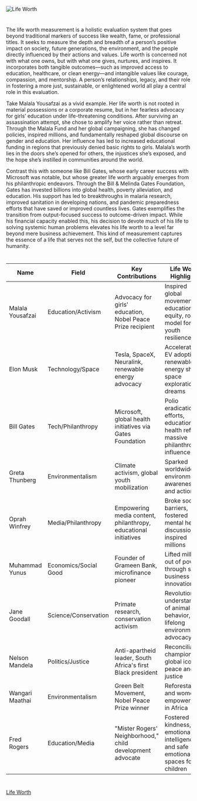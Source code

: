 ![Life Worth](https://github.com/user-attachments/assets/67d106e3-e7d5-4c57-8abe-16993db04f33)

#

The life worth measurement is a holistic evaluation system that goes beyond traditional markers of success like wealth, fame, or professional titles. It seeks to measure the depth and breadth of a person’s positive impact on society, future generations, the environment, and the people directly influenced by their actions and values. Life worth is concerned not with what one owns, but with what one gives, nurtures, and inspires. It incorporates both tangible outcomes—such as improved access to education, healthcare, or clean energy—and intangible values like courage, compassion, and mentorship. A person’s relationships, legacy, and their role in fostering a more just, sustainable, or enlightened world all play a central role in this evaluation.

Take Malala Yousafzai as a vivid example. Her life worth is not rooted in material possessions or a corporate resume, but in her fearless advocacy for girls’ education under life-threatening conditions. After surviving an assassination attempt, she chose to amplify her voice rather than retreat. Through the Malala Fund and her global campaigning, she has changed policies, inspired millions, and fundamentally reshaped global discourse on gender and education. Her influence has led to increased educational funding in regions that previously denied basic rights to girls. Malala’s worth lies in the doors she’s opened for others, the injustices she’s exposed, and the hope she’s instilled in communities around the world.

Contrast this with someone like Bill Gates, whose early career success with Microsoft was notable, but whose greater life worth arguably emerges from his philanthropic endeavors. Through the Bill & Melinda Gates Foundation, Gates has invested billions into global health, poverty alleviation, and education. His support has led to breakthroughs in malaria research, improved sanitation in developing nations, and pandemic preparedness efforts that have saved or improved countless lives. Gates exemplifies the transition from output-focused success to outcome-driven impact. While his financial capacity enabled this, his decision to devote much of his life to solving systemic human problems elevates his life worth to a level far beyond mere business achievement. This kind of measurement captures the essence of a life that serves not the self, but the collective future of humanity.

#

| Name                  | Field               | Key Contributions                                                                 | Life Worth Highlights                                                                                 |
|-----------------------|---------------------|------------------------------------------------------------------------------------|--------------------------------------------------------------------------------------------------------|
| Malala Yousafzai      | Education/Activism  | Advocacy for girls' education, Nobel Peace Prize recipient                         | Inspired global movement for educational equity, role model for youth resilience                      |
| Elon Musk             | Technology/Space     | Tesla, SpaceX, Neuralink, renewable energy advocacy                                | Accelerated EV adoption, renewable energy shift, space exploration dreams                             |
| Bill Gates            | Tech/Philanthropy   | Microsoft, global health initiatives via Gates Foundation                          | Polio eradication efforts, education and health reform, massive philanthropic influence               |
| Greta Thunberg        | Environmentalism    | Climate activism, global youth mobilization                                        | Sparked worldwide environmental awareness and action                                                  |
| Oprah Winfrey         | Media/Philanthropy  | Empowering media content, philanthropy, educational initiatives                    | Broke social barriers, fostered mental health discussions, inspired millions                          |
| Muhammad Yunus        | Economics/Social Good | Founder of Grameen Bank, microfinance pioneer                                     | Lifted millions out of poverty through social business innovation                                     |
| Jane Goodall          | Science/Conservation | Primate research, conservation activism                                            | Revolutionized understanding of animal behavior, lifelong environmental advocacy                      |
| Nelson Mandela        | Politics/Justice    | Anti-apartheid leader, South Africa's first Black president                        | Reconciliation champion, global icon of peace and justice                                             |
| Wangari Maathai       | Environmentalism    | Green Belt Movement, Nobel Peace Prize winner                                      | Reforestation and women's empowerment in Africa                                                       |
| Fred Rogers           | Education/Media     | "Mister Rogers' Neighborhood," child development advocate                          | Fostered kindness, emotional intelligence, and safe emotional spaces for children                     |

#

[Life Worth](https://chatgpt.com/g/g-682393aad4048191955835ef04ab18db-life-worth)
